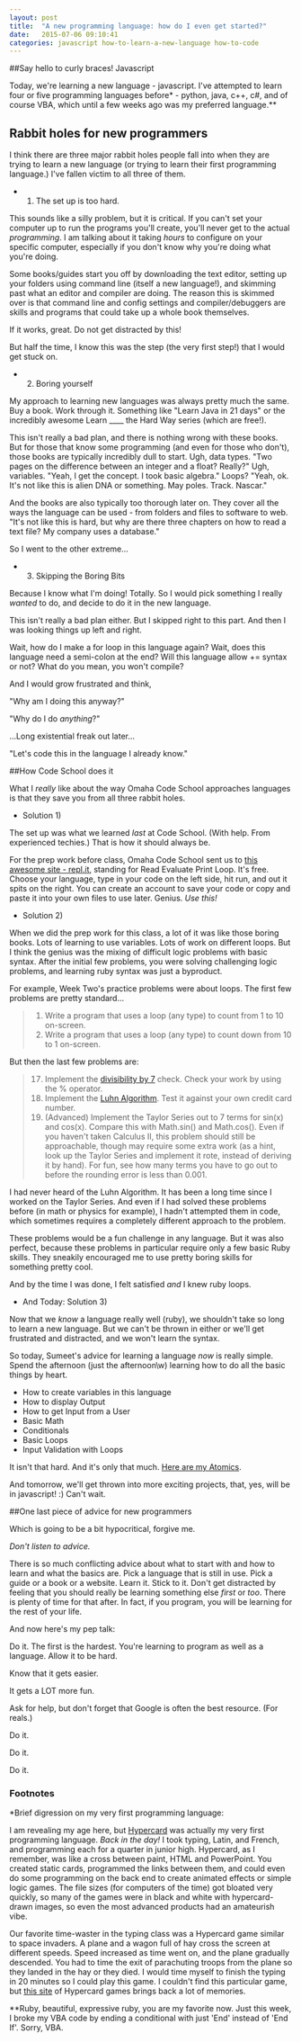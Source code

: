 ```yaml
---
layout: post
title:  "A new programming language: how do I even get started?"
date:   2015-07-06 09:10:41
categories: javascript how-to-learn-a-new-language how-to-code
---
```

##Say hello to curly braces!  Javascript

Today, we're learning a new language - javascript.  I've attempted to learn four or five programming languages before* - python, java, c++, c#, and of course VBA, which until a few weeks ago was my preferred language.**


## Rabbit holes for new programmers
I think there are three major rabbit holes people fall into when they are trying to learn a new language (or trying to learn their first programming language.)  I've fallen victim to all three of them.

  - 1. The set up is too hard.

This sounds like a silly problem, but it is critical.  If you can't set your computer up to run the programs you'll create, you'll never get to the actual *programming*. I am talking about it taking *hours* to configure on your specific computer, especially if you don't know why you're doing what you're doing.

Some books/guides start you off by downloading the text editor, setting up your folders using command line (itself a new language!), and skimming past what an editor and compiler are doing.  The reason this is skimmed over is that command line and config settings and compiler/debuggers are skills and programs that could take up a whole book themselves.  

If it works, great.  Do not get distracted by this!

But half the time, I know this was the step (the very first step!) that I would get stuck on.

  - 2. Boring yourself

My approach to learning new languages was always pretty much the same.  Buy a book.  Work through it.  Something like "Learn Java in 21 days" or the incredibly awesome Learn ____ the Hard Way series (which are free!).

This isn't really a bad plan, and there is nothing wrong with these books. But for those that know some programming (and even for those who don't), those books are typically incredibly dull to start.  Ugh, data types.  "Two pages on the difference between an integer and a float? Really?"  Ugh, variables.  "Yeah, I get the concept.  I took basic algebra."  Loops?  "Yeah, ok.  It's not like this is alien DNA or something.  May poles. Track.  Nascar." 

And the books are also typically too thorough later on.  They cover all the ways the language can be used - from folders and files to software to web.  "It's not like this is hard, but why are there three chapters on how to read a text file?  My company uses a database."

So I went to the other extreme...

 - 3. Skipping the Boring Bits

Because I know what I'm doing!  Totally.  So I would pick something I really *wanted* to do, and decide to do it in the new language.

This isn't really a bad plan either.  But I skipped right to this part.  And then I was looking things up left and right.

Wait, how do I make a for loop in this language again?  Wait, does this language need a semi-colon at the end?  Will this language allow += syntax or not?  What do you mean, you won't compile?

And I would grow frustrated and think, 
  
  "Why am I doing this anyway?"  

  "Why do I do *anything*?"
  
  ...Long existential freak out later...

  "Let's code this in the language I already know."

##How Code School does it

What I *really* like about the way Omaha Code School approaches languages is that they save you from all three rabbit holes.

 - Solution 1)

The set up was what we learned *last* at Code School. \(With help.  From experienced techies.\)  That is how it should always be.

For the prep work before class, Omaha Code School sent us to [this awesome site - repl.it](http://repl.it/languages), standing for Read Evaluate Print Loop.  It's free.  Choose your language, type in your code on the left side, hit run, and out it spits on the right.  You can create an account to save your code or copy and paste it into your own files to use later.  Genius.  _Use this!_

 - Solution 2)

When we did the prep work for this class, a lot of it was like those boring books. Lots of learning to use variables.  Lots of work on different loops.  But I think the genius was the mixing of difficult logic problems with basic syntax.  After the initial few problems, you were solving challenging logic problems, and learning ruby syntax was just a byproduct. 

For example, Week Two's practice problems were about loops. The first few problems are pretty standard...

>1. Write a program that uses a loop (any type) to count from 1 to 10 on-screen.
>2. Write a program that uses a loop (any type) to count down from 10 to 1 on-screen.

But then the last few problems are:

>17. Implement the [divisibility by 7](http://www.aaamath.com/div66_x7.htm) check. Check your work by using the % operator.
>18. Implement the [Luhn Algorithm](https://en.wikipedia.org/wiki/Luhn_algorithm). Test it against your own credit card number.
>19. (Advanced) Implement the Taylor Series out to 7 terms for sin(x) and cos(x). Compare this with Math.sin() and Math.cos(). Even if you haven't taken Calculus II, this problem should still be approachable, though may require some extra work (as a hint, look up the Taylor Series and implement it rote, instead of deriving it by hand). For fun, see how many terms you have to go out to before the rounding error is less than 0.001.

I had never heard of the Luhn Algorithm.  It has been a long time since I worked on the Taylor Series.  And even if I had solved these problems before (in math or physics for example), I hadn't attempted them in code, which sometimes requires a completely different approach to the problem.

These problems would be a fun challenge in any language.  But it was also perfect, because these problems in particular require only a few basic Ruby skills.  They sneakily encouraged me to use pretty boring skills for something pretty cool.

And by the time I was done, I felt satisfied *and* I knew ruby loops.

 - And Today: Solution 3)

Now that we *know* a language really well \(ruby\), we shouldn't take so long to learn a new language.  But we can't be thrown in either or we'll get frustrated and distracted, and we won't learn the syntax.  

So today, Sumeet's advice for learning a language *now* is really simple. Spend the afternoon \(just the afternoon\w) learning how to do all the basic things by heart.

 - How to create variables in this language
 - How to display Output 
 - How to get Input from a User
 - Basic Math
 - Conditionals
 - Basic Loops
 - Input Validation with Loops

It isn't that hard.  And it's only that much.  [Here are my Atomics](https://github.com/Gmfholley/07-06-javascript-atomics). 

And tomorrow, we'll get thrown into more exciting projects, that, yes, will be in javascript!  :)  Can't wait.

##One last piece of advice for new programmers

Which is going to be a bit hypocritical, forgive me.

_Don't listen to advice._

There is so much conflicting advice about what to start with and how to learn and what the basics are.  Pick a language that is still in use.  Pick a guide or a book or a website.  Learn it.  Stick to it.  Don't get distracted by feeling that you should really be learning something else *first* or *too*.  There is plenty of time for that after.  In fact, if you program, you will be learning for the rest of your life.

And now here's my pep talk:

Do it.  The first is the hardest.  You're learning to program as well as a language.  Allow it to be hard.

Know that it gets easier.  

It gets a LOT more fun.

Ask for help, but don't forget that Google is often the best resource.  (For reals.)

Do it.

Do it.

Do it.

### Footnotes
*Brief digression on my very first programming language:

  I am revealing my age here, but [Hypercard](https://en.wikipedia.org/wiki/HyperCard) was actually my very first programming language.  _Back in the day!_  I took typing, Latin, and French, and programming each for a quarter in junior high.  Hypercard, as I remember, was like a cross between paint, HTML and PowerPoint.  You created static cards, programmed the links between them, and could even do some programming on the back end to create animated effects or simple logic games.  The file sizes (for computers of the time) got bloated very quickly, so many of the games were in black and white with hypercard-drawn images, so even the most advanced products had an amateurish vibe.  

  Our favorite time-waster in the typing class was a Hypercard game similar to space invaders.  A plane and a wagon full of hay cross the screen at different speeds.  Speed increased as time went on, and the plane gradually descended. You had to time the exit of parachuting troops from the plane so they landed in the hay or they died.  I would time myself to finish the typing in 20 minutes so I could play this game.  I couldn't find this particular game, but [this site](http://macintoshgarden.org/engine/hypercard) of Hypercard games brings back a lot of memories.

**Ruby, beautiful, expressive ruby, you are my favorite now.  Just this week, I broke my VBA code by ending a conditional with just 'End' instead of 'End If'.  Sorry, VBA.